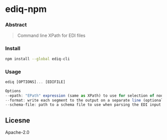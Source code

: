 # ediq-npm

### Abstract

> Command line XPath for EDI files

### Install 

```bash
npm install --global ediq-cli
```

### Usage

```js
ediq [OPTIONS]... [EDIFILE]

Options
--epath: "EPath" expression (same as XPath) to use for selection of nodes in the EDI input
--format: write each segment to the output on a separate line (optional)
--schema-file: path to a schema file to use when parsing the EDI input
```

## Licesne 

Apache-2.0
